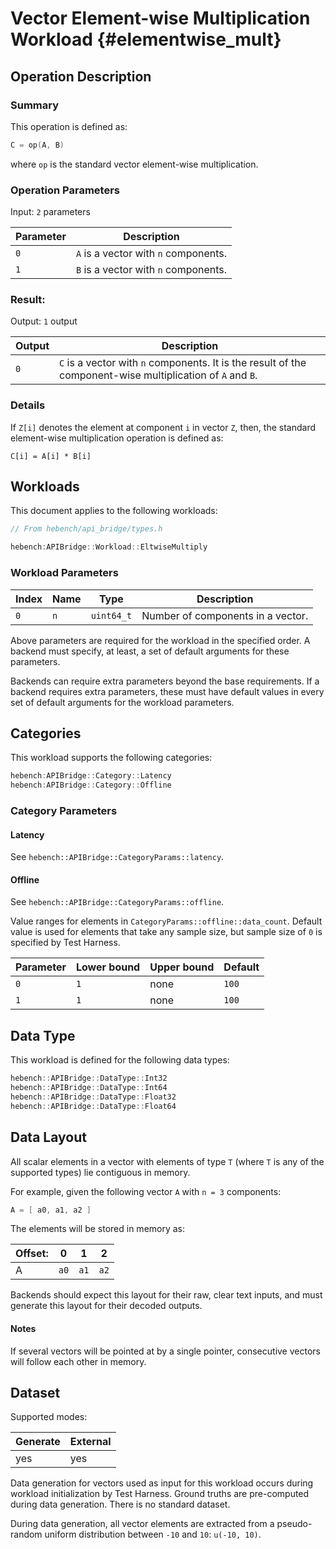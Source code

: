 Vector Element-wise Multiplication Workload {#elementwise_mult}
========================

## Operation Description

### Summary
This operation is defined as:

```cpp
C = op(A, B)
```

where `op` is the standard vector element-wise multiplication.

### Operation Parameters

Input: `2` parameters

| Parameter | Description |
|-|-|
| `0` | `A` is a vector with `n` components. |
| `1` | `B` is a vector with `n` components. |

### Result:

Output: `1` output

| Output | Description |
|-|-|
| `0` | `C` is a vector with `n` components. It is the result of the component-wise multiplication of `A` and `B`. |

### Details

If `Z[i]` denotes the element at component `i` in vector `Z`, then, the standard element-wise multiplication operation is defined as:

```
C[i] = A[i] * B[i]
```

## Workloads

This document applies to the following workloads:

```cpp
// From hebench/api_bridge/types.h

hebench:APIBridge::Workload::EltwiseMultiply
```

### Workload Parameters

| Index | Name | Type | Description |
|-|-|-|-|
| `0` | `n` | `uint64_t` | Number of components in a vector. |

Above parameters are required for the workload in the specified order. A backend must specify, at least, a set of default arguments for these parameters.

Backends can require extra parameters beyond the base requirements. If a backend requires extra parameters, these must have default values in every set of default arguments for the workload parameters.

## Categories
This workload supports the following categories:

```cpp
hebench:APIBridge::Category::Latency
hebench:APIBridge::Category::Offline
```

### Category Parameters
#### Latency
See `hebench::APIBridge::CategoryParams::latency`.

#### Offline
See `hebench::APIBridge::CategoryParams::offline`.

Value ranges for elements in `CategoryParams::offline::data_count`. Default value is used for elements that take any sample size, but sample size of `0` is specified by Test Harness.

| Parameter | Lower bound | Upper bound | Default |
|-|-|-|-|
| `0` | `1` | none |`100` | 
| `1` | `1` | none |`100` | 

## Data Type

This workload is defined for the following data types:

```cpp
hebench::APIBridge::DataType::Int32
hebench::APIBridge::DataType::Int64
hebench::APIBridge::DataType::Float32
hebench::APIBridge::DataType::Float64
```

## Data Layout
All scalar elements in a vector with elements of type `T` (where `T` is any of the supported types) lie contiguous in memory.

For example, given the following vector `A` with `n = 3` components:

```cpp
A = [ a0, a1, a2 ]
```

The elements will be stored in memory as:

| Offset: | 0 | 1 | 2 |
|-|-|-|-|
|A| `a0`  | `a1`  | `a2`  |

Backends should expect this layout for their raw, clear text inputs, and must generate this layout for their decoded outputs.

#### Notes
If several vectors will be pointed at by a single pointer, consecutive vectors will follow each other in memory.

## Dataset
Supported modes:

| Generate | External |
|-|-|
| yes | yes |

Data generation for vectors used as input for this workload occurs during workload initialization by Test Harness. Ground truths are pre-computed during data generation. There is no standard dataset.

During data generation, all vector elements are extracted from a pseudo-random uniform distribution between `-10` and `10`: `u(-10, 10)`.
